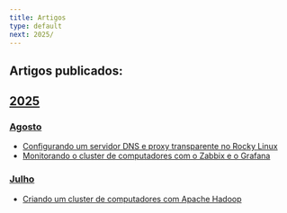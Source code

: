 ```yaml
---
title: Artigos
type: default
next: 2025/
---
```


## Artigos publicados:

## [2025](2025/)

### [Agosto](2025/08/)

* [Configurando um servidor DNS e proxy transparente no Rocky Linux](08/2-dns-and-proxy-server-rockylinux)
* [Monitorando o cluster de computadores com o Zabbix e o Grafana](08/1-zabbix-and-grafana)

### [Julho](2025/07/)

* [Criando um cluster de computadores com Apache Hadoop](2025/07/1-hadoop-cluster)
